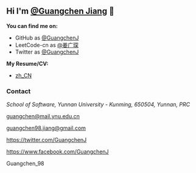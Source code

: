 ## Hi I'm [@Guangchen Jiang](https://github.com/GuangchenJ) 👋


**You can find me on:**

* GitHub as [@GuangchenJ](https://github.com/GuangchenJ)
* LeetCode-cn as [@姜广琛](https://leetcode-cn.com/u/jiang-guang-chen/)
* Twitter as [@GuangchenJ](https://twitter.com/GuangchenJ)

**My Resume/CV:**

* [zh_CN](https://lc-resume.oss-cn-hangzhou.aliyuncs.com/1632538169-iNCzkM-JiangG_CV.pdf)
<!-- * [en-US]() *(To be added)* -->

### Contact

<i class="fas fa-map-marker-alt"></i> *School of Software, Yunnan University - Kunming, 650504, Yunnan, PRC*

<i class="far fa-envelope"></i> <guangchen@mail.ynu.edu.cn>

<i class="far fa-envelope"></i> <guangchen98.jiang@gmail.com>

<i class="fab fa-twitter"></i> https://twitter.com/GuangchenJ

<i class="fab fa-facebook-square"></i> https://www.facebook.com/GuangchenJ

<i class="fa fa-weixin"></i> Guangchen_98

<head> 
    <script defer src="https://use.fontawesome.com/releases/v5.15.4/js/all.js"></script> 
    <script defer src="https://use.fontawesome.com/releases/v5.15.4/js/v4-shims.js"></script> 
</head> 
<link rel="stylesheet" href="https://use.fontawesome.com/releases/v5.15.4/css/all.css">

